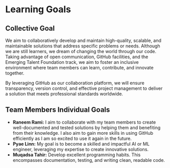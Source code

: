 # Learning Goals

## Collective Goal

We aim to collaboratively develop and maintain high-quality, scalable, and 
maintainable solutions that address specific problems or needs. Although we are 
still learners, we dream of changing the world through our code. Taking 
advantage of open communication, GitHub facilities, and the Emerging Talent 
Foundation track, we aim to foster an inclusive environment where team members 
can learn, contribute, and innovate together.

By leveraging GitHub as our collaboration platform, we will ensure transparency, 
version control, and effective project management to deliver a solution that 
meets professional standards worldwide.

## Team Members Individual Goals

* **Raneem Rami:** I aim to collaborate with my team members to create well-documented 
  and tested solutions by helping them and benefiting from their knowledge. I 
  also aim to gain more skills in using GitHub efficiently as I am so excited to 
  use it again in the future.
* **Pyae Linn:** My goal is to become a skilled and impactful AI or ML engineer, 
  leveraging my expertise to create innovative solutions.
* **Muqadsa Tahir:** Develop excellent programming habits. This encompasses 
  documentation, testing, and writing clean, readable code.
  
